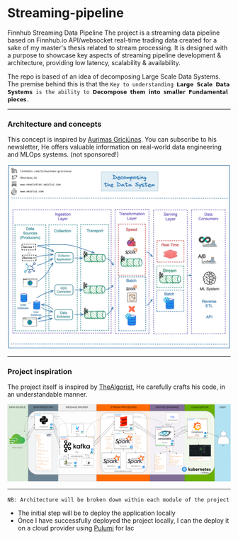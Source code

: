 # Streaming-pipeline
Finnhub Streaming Data Pipeline
The project is a streaming data pipeline based on Finnhub.io API/websocket real-time trading data created for a sake of my master's thesis related to stream processing. It is designed with a purpose to showcase key aspects of streaming pipeline development & architecture, providing low latency, scalability & availability.

The repo is based of an idea of decomposing Large Scale Data Systems. The premise behind this is that the 
`Key to understanding 𝗟𝗮𝗿𝗴𝗲 𝗦𝗰𝗮𝗹𝗲 𝗗𝗮𝘁𝗮 𝗦𝘆𝘀𝘁𝗲𝗺𝘀 is the ability to 𝗗𝗲𝗰𝗼𝗺𝗽𝗼𝘀𝗲 𝘁𝗵𝗲𝗺 𝗶𝗻𝘁𝗼 𝘀𝗺𝗮𝗹𝗹𝗲𝗿 𝗙𝘂𝗻𝗱𝗮𝗺𝗲𝗻𝘁𝗮𝗹 𝗽𝗶𝗲𝗰𝗲𝘀.`

---
### Architecture and concepts
This concept is inspired by [Aurimas Griciūnas](https://www.linkedin.com/in/aurimas-griciunas/). 
You can subscribe to his newsletter, He offers valuable information on real-world data engineering and MLOps systems. (not sponsored!)

![aurimas.png](readme-images%2Faurimas.png)



---
### Project inspiration
The project itself is inspired by [TheAlgorist](https://github.com/The-Algorist/finnhub-streaming-data-pipeline/tree/main),
He carefully crafts his code, in an understandable manner.

![algoris.png](readme-images%2Falgoris.png)


---

`NB: Architecture will be broken down within each module of the project`
- The initial step will be to deploy the application locally
- Ònce I have successfully deployed the project locally, I can the deploy it on a cloud provider using [Pulumi](https://www.pulumi.com/docs/) for Iac


